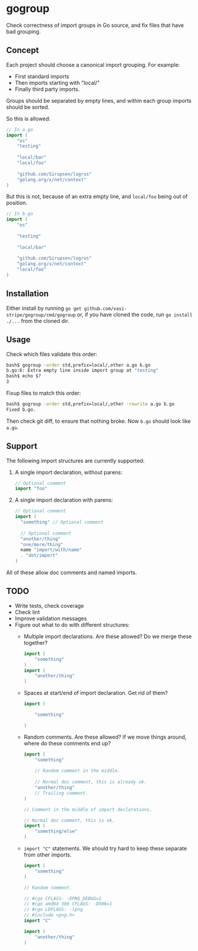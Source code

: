# gogroup

Check correctness of import groups in Go source, and fix files that have bad
grouping.

## Concept

Each project should choose a canonical import grouping. For example:

* First standard imports
* Then imports starting with "local/"
* Finally third party imports.

Groups should be separated by empty lines, and within each group imports should be sorted.

So this is allowed:

```go
// In a.go
import (
	"os"
	"testing"
	
	"local/bar"
	"local/foo"
	
	"github.com/Sirupsen/logrus"
	"golang.org/x/net/context"
)
```

But this is not, because of an extra empty line, and `local/foo` being out of position.

```go
// In b.go
import (
	"os"
	
	"testing"
	
	"local/bar"
	
	"github.com/Sirupsen/logrus"
	"golang.org/x/net/context"
	"local/foo"
)
```

## Installation

Either install by running `go get github.com/vasi-stripe/gogroup/cmd/gogroup` or, 
if you have cloned the code, run `go install ./...` from the cloned dir.

## Usage

Check which files validate this order:

```bash
bash$ gogroup -order std,prefix=local/,other a.go b.go
b.go:6: Extra empty line inside import group at "testing"
bash$ echo $?
3
```

Fixup files to match this order:

```bash
bash$ gogroup -order std,prefix=local/,other -rewrite a.go b.go
Fixed b.go.
```

Then check git diff, to ensure that nothing broke. Now `b.go` should look like `a.go`.

## Support

The following import structures are currently supported:

1. A single import declaration, without parens:

	```go
	// Optional comment
	import "foo"
	```

1. A single import declaration with parens:

	```go
	// Optional comment
	import (
	  "something" // Optional comment
	  
	  // Optional comment
	  "another/thing"
	  "one/more/thing"
	  name "import/with/name"
	  . "dot/import"
	)
	```

All of these allow doc comments and named imports.
 
        
## TODO

* Write tests, check coverage
* Check lint
* Improve validation messages
* Figure out what to do with different structures:
	* Multiple import declarations. Are these allowed? Do we merge these together?

		```go
		import (
			"something"
		)
		import (
			"another/thing"
		)
		```   

	* Spaces at start/end of import declaration. Get rid of them?
	
		```go
		import (

			"something"

		)
		```
	
	* Random comments. Are these allowed? If we move things around, where do these comments end up?
	
		```go
		import (
			"something"
			
			// Random comment in the middle.
			
			// Normal doc comment, this is already ok.
			"another/thing"
			// Trailing comment.
		)
		
		// Comment in the middle of import declarations.
		
		// Normal doc comment, this is ok.
		import (
			"something/else"
		)
		```
	
	* `import "C"` statements. We should try hard to keep these separate from other imports.
	
		```go
		import (
			"something"
		)
		
		// Random comment.
		
		// #cgo CFLAGS: -DPNG_DEBUG=1
		// #cgo amd64 386 CFLAGS: -DX86=1
		// #cgo LDFLAGS: -lpng
		// #include <png.h>
		import "C"

		import (
			"another/thing"
		)
		```
		